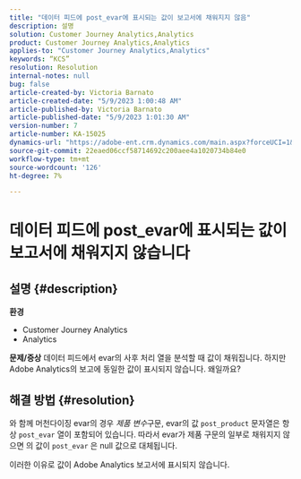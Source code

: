 ```yaml
---
title: "데이터 피드에 post_evar에 표시되는 값이 보고서에 채워지지 않음"
description: 설명
solution: Customer Journey Analytics,Analytics
product: Customer Journey Analytics,Analytics
applies-to: "Customer Journey Analytics,Analytics"
keywords: “KCS”
resolution: Resolution
internal-notes: null
bug: false
article-created-by: Victoria Barnato
article-created-date: "5/9/2023 1:00:48 AM"
article-published-by: Victoria Barnato
article-published-date: "5/9/2023 1:01:30 AM"
version-number: 7
article-number: KA-15025
dynamics-url: "https://adobe-ent.crm.dynamics.com/main.aspx?forceUCI=1&pagetype=entityrecord&etn=knowledgearticle&id=c9f3ecec-04ee-ed11-8849-6045bd0065b6"
source-git-commit: 22eaed06ccf58714692c200aee4a1020734b84e0
workflow-type: tm+mt
source-wordcount: '126'
ht-degree: 7%

---
```


# 데이터 피드에 post_evar에 표시되는 값이 보고서에 채워지지 않습니다

## 설명 {#description}

<b>환경</b>
- Customer Journey Analytics
- Analytics



<b>문제/증상</b>
데이터 피드에서 evar의 사후 처리 열을 분석할 때 값이 채워집니다. 하지만 Adobe Analytics의 보고에 동일한 값이 표시되지 않습니다. 왜일까요?






## 해결 방법 {#resolution}


와 함께 머천다이징 evar의 경우 *제품 변수*&#x200B;구문, evar의 값 `post_product` 문자열은 항상 `post_evar` 열이 포함되어 있습니다. 따라서 evar가 제품 구문의 일부로 채워지지 않으면 의 값이 `post_evar` 은 null 값으로 대체됩니다.

이러한 이유로 값이 Adobe Analytics 보고서에 표시되지 않습니다.
